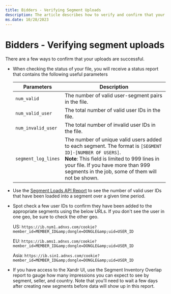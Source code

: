 ```yaml
---
title: Bidders - Verifying Segment Uploads
description: The article describes how to verify and confirm that your uploads are successful. 
ms.date: 10/28/2023
---
```


# Bidders - Verifying segment uploads

There are a few ways to confirm that your uploads are successful.

- When checking the status of your file, you will receive a status report that contains the following useful parameters

  | Parameters | Description |
  |---|---|
  | `num_valid` | The number of valid user-segment pairs in the file. |
  | `num_valid_user` | The total number of valid user IDs in the file. |
  | `num_invalid_user` | The total number of invalid user IDs in the file. |
  | `segment_log_lines` | The number of unique valid users added to each segment. The format is `[SEGMENT ID]-[NUMBER OF USERS]`.<br>**Note**: This field is limited to 999 lines in your file. If you have more than 999 segments in the job, some of them will not be shown. |

- Use the [Segment Loads API Report](../digital-platform-api/segment-loads-report.md) to see the number of valid user IDs that have been loaded into a segment over a given time period.

- Spot check a few user IDs to confirm they have been added to the appropriate segments using the below URLs. If you don't see the user in one geo, be sure to check the other geo.  

  US:
  `https://ib.nym1.adnxs.com/cookie?member_id=MEMBER_ID&amp;dongle=DONGLE&amp;uid=USER_ID`
  
  EU:
  `https://ib.ams1.adnxs.com/cookie?member_id=MEMBER_ID&amp;dongle=DONGLE&amp;uid=USER_ID`
  
  Asia:
  `https://ib.sin1.adnxs.com/cookie?member_id=MEMBER_ID&amp;dongle=DONGLE&amp;uid=USER_ID`
  
- If you have access to the Xandr UI, use the Segment Inventory Overlap report to gauge how many impressions you
  can expect to see by segment, seller, and country. Note that you’ll need to wait a few days after creating new segments before data will show up in this report.
